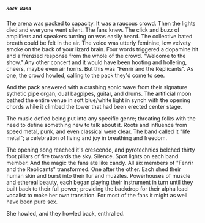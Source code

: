 ##### `Rock Band`
The arena was packed to capacity.
It was a raucous crowd.
Then the lights died and everyone went silent. The fans knew.
The click and buzz of amplifiers and speakers turning on was easily heard. The collective bated breath could be felt in the air.
The voice was utterly feminine, low velvety smoke on the back of your lizard brain. Four words triggered a dopamine hit and a frenzied response from the whole of the crowd.
"Welcome to the show."
Any other concert and it would have been hooting and hollering, cheers, maybe even air horns. But this was "Fenrir and the Replicants". As one, the crowd howled, calling to the pack they'd come to see.

And the pack answered with a crashing sonic wave from their signature sythetic pipe organ, dual bagpipes, guitar, and drums. The artificial moon bathed the entire venue in soft blue/white light in synch with the opening chords while it climbed the tower that had been erected center stage.

The music defied being put into any specific genre; threating folks with the need to define something new to talk about it. Roots and influence from speed metal, punk, and even classical were clear. The band called it "life metal"; a celebration of living and joy in breathing and freedom.

The opening song reached it's crescendo, and pyrotechnics belched thirty foot pillars of fire towards the sky.
Silence.
Spot lights on each band member.
And the magic the fans ate like candy.
All six members of "Fenrir and the Replicants" transformed. One after the other. Each shed their human skin and burst into their fur and muzzles. Powerhouses of muscle and ethereal beauty, each began playing their instrument in turn until they built back to their full power; providing the backdrop for their alpha lead vocalist to make her own transition. For most of the fans it might as well have been pure sex.

She howled, and they howled back, enthralled.